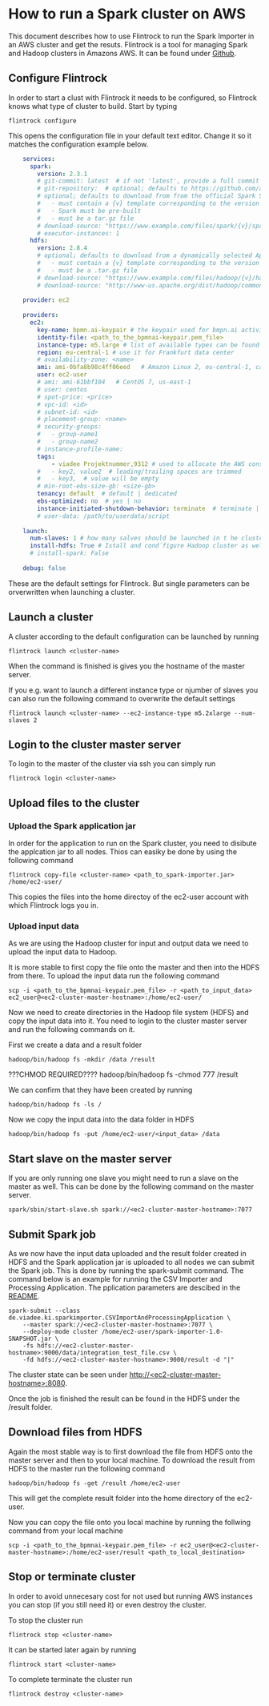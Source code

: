 # How to run a Spark cluster on AWS
This document describes how to use Flintrock to run the Spark Importer in an AWS cluster and get the resuts. Flintrock is a tool for managing Spark and Hadoop clusters in Amazons AWS. It can be found under 
[Github](https://github.com/nchammas/flintrock).

## Configure Flintrock
In order to start a clust with Flintrock it needs to be configured, so Flintrock knows what type of cluster to build. Start by typing
	
	flintrock configure
	
This opens the configuration file in your default text editor. Change it so it matches the configuration example below.

```yaml
	services:
	  spark:
	    version: 2.3.1
	    # git-commit: latest  # if not 'latest', provide a full commit SHA; e.g. d6dc12ef0146ae409834c78737c116050961f350
	    # git-repository:  # optional; defaults to https://github.com/apache/spark
	    # optional; defaults to download from from the official Spark S3 bucket
	    #   - must contain a {v} template corresponding to the version
	    #   - Spark must be pre-built
	    #   - must be a tar.gz file
	    # download-source: "https://www.example.com/files/spark/{v}/spark-{v}.tar.gz"
	    # executor-instances: 1
	  hdfs:
	    version: 2.8.4
	    # optional; defaults to download from a dynamically selected Apache mirror
	    #   - must contain a {v} template corresponding to the version
	    #   - must be a .tar.gz file
	    # download-source: "https://www.example.com/files/hadoop/{v}/hadoop-{v}.tar.gz"
	    # download-source: "http://www-us.apache.org/dist/hadoop/common/hadoop-{v}/hadoop-{v}.tar.gz"
	
	provider: ec2
	
	providers:
	  ec2:
	    key-name: bpmn.ai-keypair # the keypair used for bmpn.ai activities
	    identity-file: <path_to_the_bpmnai-keypair.pem_file>
	    instance-type: m5.large # list of available types can be found here: https://aws.amazon.com/ec2/instance-types/
	    region: eu-central-1 # use it for Frankfurt data center
	    # availability-zone: <name>
	    ami: ami-0bfa8b98c4ff06eed   # Amazon Linux 2, eu-central-1, can be found here and might change in future: https://aws.amazon.com/amazon-linux-2/release-notes/
	    user: ec2-user
	    # ami: ami-61bbf104   # CentOS 7, us-east-1
	    # user: centos
	    # spot-price: <price>
	    # vpc-id: <id>
	    # subnet-id: <id>
	    # placement-group: <name>
	    # security-groups:
	    #   - group-name1
	    #   - group-name2
	    # instance-profile-name:
	    tags:
			- viadee Projektnummer,9312 # used to allocate the AWS consts in viadee
	    #   - key2, value2  # leading/trailing spaces are trimmed
	    #   - key3,  # value will be empty
	    # min-root-ebs-size-gb: <size-gb>
	    tenancy: default  # default | dedicated
	    ebs-optimized: no  # yes | no
	    instance-initiated-shutdown-behavior: terminate  # terminate | stop
	    # user-data: /path/to/userdata/script
	
	launch:
	  num-slaves: 1 # how many salves should be launched in t he cluster?
	  install-hdfs: True # Istall and cond´figure Hadoop cluster as well
	  # install-spark: False
	
	debug: false
```

These are the default settings for Flintrock. But single parameters can be orverwritten when launching a cluster.


## Launch a cluster
A cluster according to the default configuration can be launched by running

	flintrock launch <cluster-name>
	
When the command is finished is gives you the hostname of the master server.

If you e.g. want to launch a different instance type or njumber of slaves you can also run the following command to overwrite the default settings

	flintrock launch <cluster-name> --ec2-instance-type m5.2xlarge --num-slaves 2

## Login to the cluster master server
To login to the master of the cluster via ssh you can simply run

	flintrock login <cluster-name>

## Upload files to the cluster 

### Upload the Spark application jar
In order for the application to run on the Spark cluster, you need to disibute the applcation jar to all nodes. Thios can easiky be done by using the following command

	flintrock copy-file <cluster-name> <path_to_spark-importer.jar> /home/ec2-user/

This copies the files into the home directoy of the ec2-user account with which Flintrock logs you in.
		
### Upload input data
As we are using the Hadoop cluster for input and output data we need to upload the input data to Hadoop.

It is more stable to first copy the file onto the master and then into the HDFS from there. To upload the input data run the following command

	scp -i <path_to_the_bpmnai-keypair.pem_file> -r <path_to_input_data> ec2_user@<ec2-cluster-master-hostname>:/home/ec2-user/

Now we need to create directories in the Hadoop file system (HDFS) and copy the input data into it. You need to login to the cluster master server and run the following commands on it.

First we create a data and a result folder

	hadoop/bin/hadoop fs -mkdir /data /result
	
???CHMOD REQUIRED????
	hadoop/bin/hadoop fs -chmod 777 /result
	
We can confirm that they have been created by running

	hadoop/bin/hadoop fs -ls /
	
Now we copy the input data into the data folder in HDFS

	hadoop/bin/hadoop fs -put /home/ec2-user/<input_data> /data



## Start slave on the master server
If you are only running one slave you might need to run a slave on the master as well. This can be done by the following command on the master server.

	spark/sbin/start-slave.sh spark://<ec2-cluster-master-hostname>:7077


## Submit Spark job
As we now have the input data uploaded and the result folder created in HDFS and the Spark application jar is uploaded to all nodes we can submit the Spark job. This is done by running the spark-submit command. The command below is an example for running the CSV Importer and Processing Application. The pplication parameters are descibed in the [README](./README.MD).

	spark-submit --class de.viadee.ki.sparkimporter.CSVImportAndProcessingApplication \
		--master spark://<ec2-cluster-master-hostname>:7077 \
		--deploy-mode cluster /home/ec2-user/spark-importer-1.0-SNAPSHOT.jar \
		-fs hdfs://<ec2-cluster-master-hostname>:9000/data/integration_test_file.csv \
		-fd hdfs://<ec2-cluster-master-hostname>:9000/result -d "|"
		
The cluster state can be seen under [http://\<ec2-cluster-master-hostname\>:8080](http://<ec2-cluster-master-hostname>:8080).

Once the job is finished the result can be found in the HDFS under the /result folder.

## Download files from HDFS
Again the most stable way is to first download the file from HDFS onto the master server and then to your local machine. To download the result from HDFS to the master run the following command

	hadoop/bin/hadoop fs -get /result /home/ec2-user
	
This will get the complete result folder into the home directory of the ec2-user.

Now you can copy the file onto you local machine by running the follwing command from your local machine

	scp -i <path_to_the_bpmnai-keypair.pem_file> -r ec2_user@<ec2-cluster-master-hostname>:/home/ec2-user/result <path_to_local_destination>

## Stop or terminate cluster
In order to avoid unnecesary cost for not used but running AWS instances you can stop (if you still need it) or even destroy the cluster.

To stop the cluster run

	flintrock stop <cluster-name>
	
It can be started later again by running

	flintrock start <cluster-name>
	
To complete terminate the cluster run

	flintrock destroy <cluster-name>